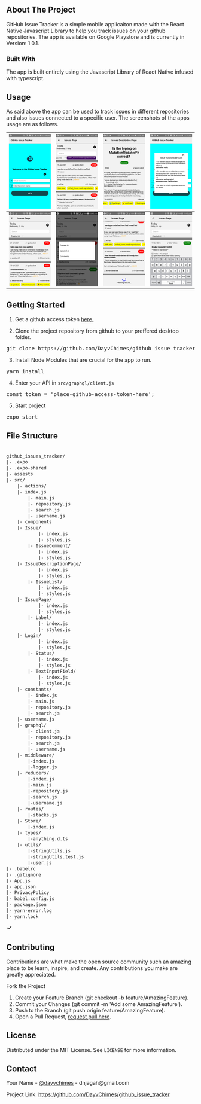 <h2>About The Project</h2>
GitHub Issue Tracker is a simple mobile applicaiton made with  the React Native Javascript Library to help you track issues on your github repositories. The app is available on Google Playstore and is currently in Version: 1.0.1.

<h3>Built With</h3>
The app is built entirely using the Javascript Library of React Native infused with typescript.


<h2>Usage</h2>

As said above the app can be used to track issues in different repositories and also issues connected to a specific user. The screenshots of the apps usage are as follows.

<table>
<thead>
<tr>
<th align="center"><a target="_blank" rel="noopener noreferrer" href="https://github.com/DayvChimes/github_issue_tracker/blob/main/screenshots/loginPage.png"><img src="https://github.com/DayvChimes/github_issue_tracker/blob/main/screenshots/loginPage.png" width="200/" style="max-width:100%;" data-stories_space_upload_el_handled="1"></a></th>
<th align="center"><a target="_blank" rel="noopener noreferrer" href="https://github.com/DayvChimes/github_issue_tracker/blob/main/screenshots/IssuesPageLabels.png"><img src="https://github.com/DayvChimes/github_issue_tracker/blob/main/screenshots/IssuesPageLabels.png" width="200/" style="max-width:100%;" data-stories_space_upload_el_handled="1"></a></th>
<th align="center"><a target="_blank" rel="noopener noreferrer" href="https://github.com/DayvChimes/github_issue_tracker/blob/main/screenshots/IssuesDescription.png"><img src="https://github.com/DayvChimes/github_issue_tracker/blob/main/screenshots/IssuesDescription.png" width="200/" style="max-width:100%;" data-stories_space_upload_el_handled="1"></a></th>
<th align="center"><a target="_blank" rel="noopener noreferrer" href="https://github.com/DayvChimes/github_issue_tracker/blob/main/screenshots/LogInInstructions.png"><img src="https://github.com/DayvChimes/github_issue_tracker/blob/main/screenshots/LogInInstructions.png" width="200/" style="max-width:100%;" data-stories_space_upload_el_handled="1"></a></th>
</tr>
</thead>
<tbody>
<tr>
<td align="center"><a target="_blank" rel="noopener noreferrer" href="https://github.com/DayvChimes/github_issue_tracker/blob/main/screenshots/IssusePage.png"><img src="https://github.com/DayvChimes/github_issue_tracker/blob/main/screenshots/IssusePage.png" width="200/" style="max-width:100%;" data-stories_space_upload_el_handled="1"></a></td>	
<td align="center"><a target="_blank" rel="noopener noreferrer" href="https://github.com/DayvChimes/github_issue_tracker/blob/main/screenshots/FilterModal.png"><img src="https://github.com/DayvChimes/github_issue_tracker/blob/main/screenshots/FilterModal.png" width="200/" style="max-width:100%;" data-stories_space_upload_el_handled="1"></a></td>
<td align="center"><a target="_blank" rel="noopener noreferrer" href="https://github.com/DayvChimes/github_issue_tracker/blob/main/screenshots/LoadMore.png"><img src="https://github.com/DayvChimes/github_issue_tracker/blob/main/screenshots/LoadMore.png" width="200/" style="max-width:100%;" data-stories_space_upload_el_handled="1"></a></td>
<td align="center"><a target="_blank" rel="noopener noreferrer" href="https://github.com/DayvChimes/github_issue_tracker/blob/main/screenshots/search.png"><img src="https://github.com/DayvChimes/github_issue_tracker/blob/main/screenshots/search.png" width="200/" style="max-width:100%;" data-stories_space_upload_el_handled="1"></a></td>
</tr>
</tbody>
</table>


<h2>Getting Started</h2>

1. Get a github access token <a href="https://docs.github.com/en/github/authenticating-to-github/keeping-your-account-and-data-secure/creating-a-personal-access-token">here.</a>

2. Clone the project repository from github to your preffered desktop folder.

<pre>git clone https://github.com/DayvChimes/github_issue_tracker.git</pre>

3. Install Node Modules that are crucial for the app to run.

<pre>yarn install</pre>

4. Enter your API in <code>src/graphql/client.js</code>

<pre>const token = 'place-github-access-token-here';</pre>

5. Start project

<pre>expo start</pre>


<h2>File Structure</h2>
<div class="snippet-clipboard-content position-relative"><pre><code>
github_issues_tracker/
|- .expo
|- .expo-shared
|- assests
|- src/
    |- actions/
 	|- index.js
        |- main.js
        |- repository.js
        |- search.js
        |- username.js
    |- components
 	|- Issue/
 	     	|- index.js
        	|- styles.js
        |- IssueComment/
 	     	|- index.js
        	|- styles.js
 	|- IssueDescriptionPage/
 	     	|- index.js
        	|- styles.js
        |- IssueList/
 	     	|- index.js
        	|- styles.js
 	|- IssuePage/
 	     	|- index.js
        	|- styles.js
        |- Label/
 	     	|- index.js
        	|- styles.js
 	|- Login/
 	     	|- index.js
        	|- styles.js
        |- Status/
 	     	|- index.js
        	|- styles.js
        |- TextInputField/
 	     	|- index.js
        	|- styles.js
    |- constants/
        |- index.js
        |- main.js
        |- repository.js
        |- search.js
	|- username.js
    |- graphql/
        |- client.js
        |- repository.js
        |- search.js
        |- username.js
    |- middleware/
        |-index.js
        |-logger.js
    |- reducers/
        |-index.js
        |-main.js
        |-repository.js
        |-search.js
        |-username.js
    |- routes/
        |-stacks.js
    |- Store/
        |-index.js
    |- types/
        |-anything.d.ts
    |- utils/
        |-stringUtils.js
        |-stringUtils.test.js
        |-user.js
|- .babelrc
|- .gitignore
|- App.js
|- app.json
|- PrivacyPolicy
|- babel.config.js
|- package.json
|- yarn-error.log
|- yarn.lock
</code></pre><div class="zeroclipboard-container position-absolute right-0 top-0">
    <clipboard-copy aria-label="Copy" class="ClipboardButton btn js-clipboard-copy m-2 p-0 tooltipped-no-delay" data-copy-feedback="Copied!" data-tooltip-direction="w" value="github_issues_tracker/

" tabindex="0" role="button">
<svg aria-hidden="true" viewBox="0 0 16 16" version="1.1" data-view-component="true" height="16" width="16" class="octicon octicon-clippy js-clipboard-clippy-icon m-2">
<path fill-rule="evenodd" d="M5.75 1a.75.75 0 00-.75.75v3c0 .414.336.75.75.75h4.5a.75.75 0 00.75-.75v-3a.75.75 0 00-.75-.75h-4.5zm.75 3V2.5h3V4h-3zm-2.874-.467a.75.75 0 00-.752-1.298A1.75 1.75 0 002 3.75v9.5c0 .966.784 1.75 1.75 1.75h8.5A1.75 1.75 0 0014 13.25v-9.5a1.75 1.75 0 00-.874-1.515.75.75 0 10-.752 1.298.25.25 0 01.126.217v9.5a.25.25 0 01-.25.25h-8.5a.25.25 0 01-.25-.25v-9.5a.25.25 0 01.126-.217z"></path>
</svg>
<svg aria-hidden="true" viewBox="0 0 16 16" version="1.1" data-view-component="true" height="16" width="16" class="octicon octicon-check js-clipboard-check-icon color-text-success m-2 d-none">
<path fill-rule="evenodd" d="M13.78 4.22a.75.75 0 010 1.06l-7.25 7.25a.75.75 0 01-1.06 0L2.22 9.28a.75.75 0 011.06-1.06L6 10.94l6.72-6.72a.75.75 0 011.06 0z"></path>
</svg>
</clipboard-copy>

  </div></div>
  
<h2>Contributing</h2>
Contributions are what make the open source community such an amazing place to be learn, inspire, and create. Any contributions you make are greatly appreciated.

Fork the Project
1. Create your Feature Branch (git checkout -b feature/AmazingFeature).
2. Commit your Changes (git commit -m 'Add some AmazingFeature').
3. Push to the Branch (git push origin feature/AmazingFeature).
4. Open a Pull Request, <a href="https://github.com/DayvChimes/github_issue_tracker/pulls">request pull here<a>.

<h2>License</h2>
Distributed under the MIT License. See <code>LICENSE</code> for more information.

<h2>Contact</h2>
Your Name - <a href="https://twitter.com/dayvchimes">@dayvchimes<a> - dnjagah@gmail.com

Project Link: https://github.com/DayvChimes/github_issue_tracker
